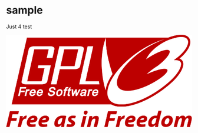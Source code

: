 # sample
Just 4 test

![sample svg image](https://github.com/ArdeshirV/sample/blob/master/gplv3.svg)
